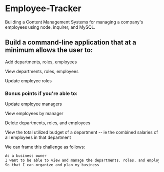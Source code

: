 # Employee-Tracker
Building a Content Management Systems for managing a company's employees using node, inquirer, and MySQL.

## Build a command-line application that at a minimum allows the user to:

Add departments, roles, employees

View departments, roles, employees

Update employee roles

### Bonus points if you're able to:

Update employee managers

View employees by manager

Delete departments, roles, and employees

View the total utilized budget of a department -- ie the combined salaries of all employees in that department

We can frame this challenge as follows:
```sh
As a business owner
I want to be able to view and manage the departments, roles, and employees in my company
So that I can organize and plan my business
```